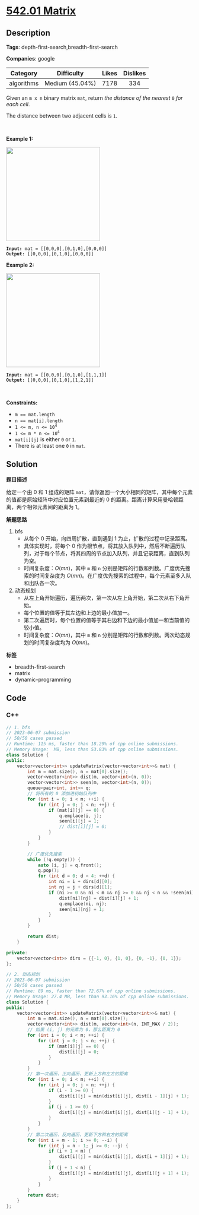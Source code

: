 # [542.01 Matrix](https://leetcode.com/problems/01-matrix/description/)

## Description

**Tags**: depth-first-search,breadth-first-search

**Companies**: google

|  Category  |   Difficulty    | Likes | Dislikes |
| :--------: | :-------------: | :---: | :------: |
| algorithms | Medium (45.04%) | 7178  |   334    |

<p>Given an <code>m x n</code> binary matrix <code>mat</code>, return <em>the distance of the nearest </em><code>0</code><em> for each cell</em>.</p>
<p>The distance between two adjacent cells is <code>1</code>.</p>
<p>&nbsp;</p>
<p><strong class="example">Example 1:</strong></p>
<img alt="" src="https://assets.leetcode.com/uploads/2021/04/24/01-1-grid.jpg" style="width: 253px; height: 253px;" />
<pre><code><strong>Input:</strong> mat = [[0,0,0],[0,1,0],[0,0,0]]
<strong>Output:</strong> [[0,0,0],[0,1,0],[0,0,0]]</code></pre>
<p><strong class="example">Example 2:</strong></p>
<img alt="" src="https://assets.leetcode.com/uploads/2021/04/24/01-2-grid.jpg" style="width: 253px; height: 253px;" />
<pre><code><strong>Input:</strong> mat = [[0,0,0],[0,1,0],[1,1,1]]
<strong>Output:</strong> [[0,0,0],[0,1,0],[1,2,1]]</code></pre>
<p>&nbsp;</p>
<p><strong>Constraints:</strong></p>
<ul>
  <li><code>m == mat.length</code></li>
  <li><code>n == mat[i].length</code></li>
  <li><code>1 &lt;= m, n &lt;= 10<sup>4</sup></code></li>
  <li><code>1 &lt;= m * n &lt;= 10<sup>4</sup></code></li>
  <li><code>mat[i][j]</code> is either <code>0</code> or <code>1</code>.</li>
  <li>There is at least one <code>0</code> in <code>mat</code>.</li>
</ul>

## Solution

**题目描述**

给定一个由 0 和 1 组成的矩阵 `mat`，请你返回一个大小相同的矩阵，其中每个元素的值都是原始矩阵中对应位置元素到最近的 0 的距离。距离计算采用曼哈顿距离，两个相邻元素间的距离为 1。

**解题思路**

1. bfs
   - 从每个 0 开始，向四周扩散，直到遇到 1 为止，扩散的过程中记录距离。
   - 具体实现时，将每个 0 作为根节点，将其放入队列中，然后不断遍历队列，对于每个节点，将其四周的节点加入队列，并且记录距离，直到队列为空。
   - 时间复杂度：$O(mn)$，其中 `m` 和 `n` 分别是矩阵的行数和列数。广度优先搜索的时间复杂度为 $O(mn)$。在广度优先搜索的过程中，每个元素至多入队和出队各一次。
2. 动态规划
   - 从左上角开始遍历，遍历两次，第一次从左上角开始，第二次从右下角开始。
   - 每个位置的值等于其左边和上边的最小值加一。
   - 第二次遍历时，每个位置的值等于其右边和下边的最小值加一和当前值的较小值。
   - 时间复杂度：$O(mn)$，其中 `m` 和 `n` 分别是矩阵的行数和列数。两次动态规划的时间复杂度均为 $O(mn)$。

**标签**

- breadth-first-search
- matrix
- dynamic-programming

<!-- code start -->
## Code

### C++

```cpp
// 1. bfs
// 2023-06-07 submission
// 50/50 cases passed
// Runtime: 115 ms, faster than 18.29% of cpp online submissions.
// Memory Usage:  MB, less than 53.83% of cpp online submissions.
class Solution {
public:
    vector<vector<int>> updateMatrix(vector<vector<int>>& mat) {
        int m = mat.size(), n = mat[0].size();
        vector<vector<int>> dist(m, vector<int>(n, 0));
        vector<vector<int>> seen(m, vector<int>(n, 0));
        queue<pair<int, int>> q;
        // 将所有的 0 添加进初始队列中
        for (int i = 0; i < m; ++i) {
            for (int j = 0; j < n; ++j) {
                if (mat[i][j] == 0) {
                    q.emplace(i, j);
                    seen[i][j] = 1;
                    // dist[i][j] = 0;
                }
            }
        }

        // 广度优先搜索
        while (!q.empty()) {
            auto [i, j] = q.front();
            q.pop();
            for (int d = 0; d < 4; ++d) {
                int ni = i + dirs[d][0];
                int nj = j + dirs[d][1];
                if (ni >= 0 && ni < m && nj >= 0 && nj < n && !seen[ni][nj]) {
                    dist[ni][nj] = dist[i][j] + 1;
                    q.emplace(ni, nj);
                    seen[ni][nj] = 1;
                }
            }
        }

        return dist;
    }

private:
    vector<vector<int>> dirs = {{-1, 0}, {1, 0}, {0, -1}, {0, 1}};
};
```

```cpp
// 2. 动态规划
// 2023-06-07 submission
// 50/50 cases passed
// Runtime: 89 ms, faster than 72.67% of cpp online submissions.
// Memory Usage: 27.4 MB, less than 93.16% of cpp online submissions.
class Solution {
public:
    vector<vector<int>> updateMatrix(vector<vector<int>>& mat) {
        int m = mat.size(), n = mat[0].size();
        vector<vector<int>> dist(m, vector<int>(n, INT_MAX / 2));
        // 如果 (i, j) 的元素为 0，那么距离为 0
        for (int i = 0; i < m; ++i) {
            for (int j = 0; j < n; ++j) {
                if (mat[i][j] == 0) {
                    dist[i][j] = 0;
                }
            }
        }
        // 第一次遍历，正向遍历，更新上方和左方的距离
        for (int i = 0; i < m; ++i) {
            for (int j = 0; j < n; ++j) {
                if (i - 1 >= 0) {
                    dist[i][j] = min(dist[i][j], dist[i - 1][j] + 1);
                }
                if (j - 1 >= 0) {
                    dist[i][j] = min(dist[i][j], dist[i][j - 1] + 1);
                }
            }
        }
        // 第二次遍历，反向遍历，更新下方和右方的距离
        for (int i = m - 1; i >= 0; --i) {
            for (int j = n - 1; j >= 0; --j) {
                if (i + 1 < m) {
                    dist[i][j] = min(dist[i][j], dist[i + 1][j] + 1);
                }
                if (j + 1 < n) {
                    dist[i][j] = min(dist[i][j], dist[i][j + 1] + 1);
                }
            }
        }
        return dist;
    }
};
```

<!-- code end -->
